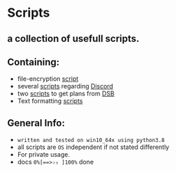 # Scripts
## a collection of usefull scripts.
## Containing:
 - file-encryption [script](https://github.com/xNaCly/scripts/tree/master/encrypt)
 - several [scripts](https://github.com/xNaCly/scripts/tree/master/discord) regarding [Discord](https://discordapp.com/company)
 - two [scripts](https://github.com/xNaCly/scripts/tree/master/dsb) to get plans from [DSB](https://digitales-schwarzes-brett.de/)
 - Text formatting [scripts](https://github.com/xNaCly/scripts/tree/master/Text%20Formatting)

## General Info:

- `written and tested on win10_64x using python3.8`<br>
- all scripts are `OS` independent if not stated differently
  <br>
- For private usage.
- docs `0%[==>₇₅ ]100%` done
